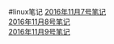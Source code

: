 #linux笔记
[2016年11月7号笔记](./11-07.md)<br>
[2016年11月8号笔记](./11-08.md)<br>
[2016年11月9号笔记](./11-09.md)<br>
